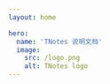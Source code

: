 ```yaml
---
layout: home

hero:
  name: 'TNotes 说明文档'
  image:
    src: /logo.png
    alt: TNotes logo
---
```


<SidebarCard pending />
